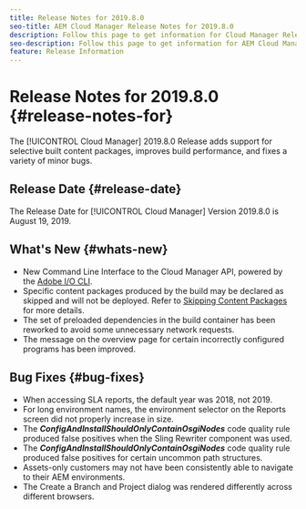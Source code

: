 ```yaml
---
title: Release Notes for 2019.8.0
seo-title: AEM Cloud Manager Release Notes for 2019.8.0
description: Follow this page to get information for Cloud Manager Release 2019.8.0.
seo-description: Follow this page to get information for AEM Cloud Manager Release 2019.8.0.
feature: Release Information
---
```

# Release Notes for 2019.8.0 {#release-notes-for}

The [!UICONTROL Cloud Manager] 2019.8.0 Release adds support for selective built content packages, improves build performance, and fixes a variety of minor bugs.

## Release Date {#release-date}

The Release Date for [!UICONTROL Cloud Manager] Version 2019.8.0 is August 19, 2019.

## What's New {#whats-new}

* New Command Line Interface to the Cloud Manager API, powered by the [Adobe I/O CLI](https://github.com/adobe/aio-cli-plugin-cloudmanager).
* Specific content packages produced by the build may be declared as skipped and will not be deployed. Refer to [Skipping Content Packages](/help/using/setting-up-project.md#skipping-content-packages) for more details.
* The set of preloaded dependencies in the build container has been reworked to avoid some unnecessary network requests.
* The message on the overview page for certain incorrectly configured programs has been improved.

## Bug Fixes {#bug-fixes}

* When accessing SLA reports, the default year was 2018, not 2019.
* For long environment names, the environment selector on the Reports screen did not properly increase in size.
* The ***ConfigAndInstallShouldOnlyContainOsgiNodes*** code quality rule produced false positives when the Sling Rewriter component was used.
* The ***ConfigAndInstallShouldOnlyContainOsgiNodes*** code quality rule produced false positives for certain uncommon path structures.
* Assets-only customers may not have been consistently able to navigate to their AEM environments.
* The Create a Branch and Project dialog was rendered differently across different browsers.
